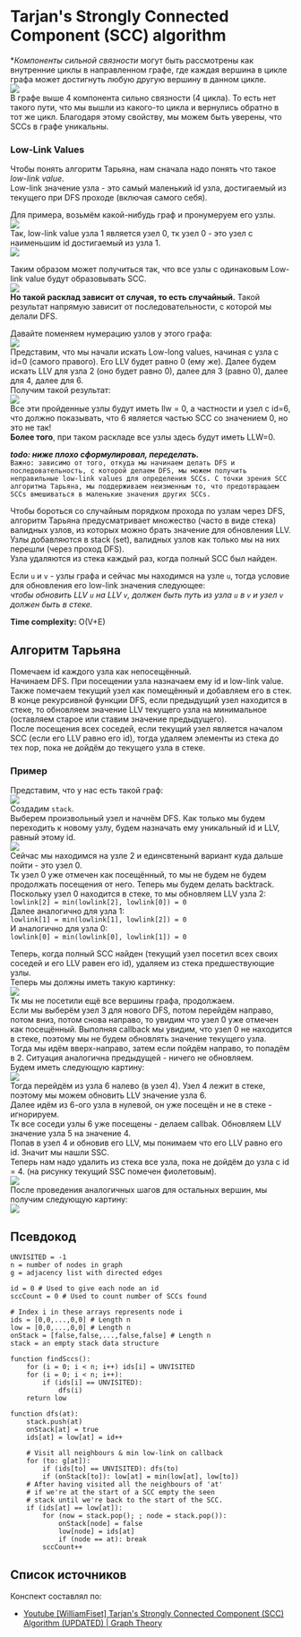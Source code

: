 # Tarjan's Strongly Connected Component (SCC) algorithm  
**Компоненты сильной связности* могут быть рассмотрены как внутренние циклы в направленном графе, где каждая вершина 
в цикле графа может достигнуть любую другую вершину в данном цикле.  
![](images/pict1.png)  
В графе выше 4 компонента сильно связности (4 цикла). То есть нет такого пути, что мы вышли из какого-то цикла и 
вернулись обратно в тот же цикл.  Благодаря этому свойству, мы можем быть уверены, что SCCs в графе уникальны.  

### Low-Link Values  
Чтобы понять алгоритм Тарьяна, нам сначала надо понять что такое *low-link value*.  
Low-link значение узла - это самый маленький id узла, достигаемый из текущего при DFS проходе (включая самого себя).  

Для примера, возьмём какой-нибудь граф и пронумеруем его узлы.  
![](images/pict2.png)  
Так, low-link value узла 1 является узел 0, тк узел 0 - это узел с наименьшим id достигаемый из узла 1.  
![](images/pict3.png)  

Таким образом может получиться так, что все узлы с одинаковым Low-link value будут образовывать SCC.  
![](images/pict4.png)  
**Но такой расклад зависит от случая, то есть случайный.** Такой результат напрямую зависит от последовательности, 
с которой мы делали DFS.  

Давайте поменяем нумерацию узлов у этого графа:  
![](images/pict5.png)  
Представим, что мы начали искать Low-long values, начиная с узла с id=0 (самого правого). Его LLV будет равно 0 
(ему же).  Далее будем искать LLV для узла 2 (оно будет равно 0), далее для 3 (равно 0), далее для 4, далее для 6.  
Получим такой результат:  
![](images/pict6.png)  
Все эти пройденные узлы будут иметь llw = 0, а частности и узел с id=6, что должно показывать, что 6 является частью 
SCC со значением 0, но это не так!  
**Более того**, при таком раскладе все узлы здесь будут иметь LLW=0.  

**_todo: ниже плохо сформулировал, переделать._**  
`Важно: зависимо от того, откуда мы начинаем делать DFS и последовательность, с которой делаем DFS, мы можем получить 
неправильные low-link values для определения SCCs. С точки зрения SCC алгоритма Тарьяна, мы поддерживаем неизменным то,
что предотвращаем SCCs вмешиваться в маленькие значения других SCCs.`

Чтобы бороться со случайным порядком прохода по узлам через DFS, алгоритм Тарьяна предусматривает множество (часто в 
виде стека) валидных узлов, из которых можно брать значение для обновления LLV.  
Узлы добавляются в stack (set), валидных узлов как только мы на них перешли (через проход DFS).  
Узла удаляются из стека каждый раз, когда полный SCC был найден.  

Если `u` и `v` - узлы графа и сейчас мы находимся на узле `u`, тогда условие для обновления его low-link значения 
следующее:  
_чтобы обновить LLV `u` на LLV `v`, должен быть путь из узла `u` в `v` и узел `v` должен быть в стеке._  

**Time complexity:**  O(V+E)

## Алгоритм Тарьяна  
Помечаем id каждого узла как непосещённый.  
Начинаем DFS. При посещении узла назначаем ему id и low-link value. Также помечаем текущий узел как помещённый 
и добавляем его в стек.  
В конце рекурсивной функции DFS, если предыдущий узел находится в стеке, то обновляем значение LLV текущего узла 
на минимальное (оставляем старое или ставим значение предыдущего).  
После посещения всех соседей, если текущий узел является началом SCC (если его LLV равно его id), тогда удаляем 
элементы из стека до тех пор, пока не дойдём до текущего узла в стеке. 

### Пример  
Представим, что у нас есть такой граф:  
![](images/pict7.png)  
Создадим `stack`.  
Выберем произвольный узел и начнём DFS. Как только мы будем переходить к новому узлу, будем назначать ему уникальный 
id и LLV, равный этому id.  
![](images/pict8.png)  
Сейчас мы находимся на узле 2 и единсвтенынй вариант куда дальше пойти - это узел 0.  
Тк узел 0 уже отмечен как посещённый, то мы не будем не будем продолжать посещения от него. Теперь мы будем делать 
backtrack.  
Поскольку узел 0 находится в стеке, то мы обновляем LLV узла 2:  
```lowlink[2] = min(lowlink[2], lowlink[0]) = 0```  
Далее аналогично для узла 1:  
```lowlink[1] = min(lowlink[1], lowlink[2]) = 0```  
И аналогично для узла 0:  
```lowlink[0] = min(lowlink[0], lowlink[1]) = 0```

Теперь, когда полный SCC найден (текущий узел посетил всех своих соседей и его LLV равен его id), удаляем из стека 
предшествующие узлы.  
Теперь мы должны иметь такую картинку:  
![](images/pict9.png)  
Тк мы не посетили ещё все вершины графа, продолжаем.  
Если мы выберём узел 3 для нового DFS, потом перейдём направо, потом вниз, потом снова направо, то увидим что узел 0 
уже отмечен как посещённый. Выполняя callback мы увидим, что узел 0 не находится в стеке, поэтому мы не будем 
обновлять значение текущего узла.  
Тогда мы идём вверх-направо, затем если пойдём направо, то попадём в 2. Ситуация аналогична предыдущей - ничего 
не обновляем.  
Будем иметь следующую картину:  
![](images/pict10.png)  
Тогда перейдём из узла 6 налево (в узел 4). Узел 4 лежит в стеке, поэтому мы можем обновить LLV значение узла 6.  
Далее идём из 6-ого узла в нулевой, он уже посещён и не в стеке - игнорируем.  
Тк все соседи узлы 6 уже посещены - делаем callbak.  Обновляем LLV значение узла 5 на значение 4.  
Попав в узел 4 и обновив его LLV, мы понимаем что его LLV равно его id. Значит мы нашли SSC.  
Теперь нам надо удалить из стека все узла, пока не дойдём до узла c id = 4. (на рисунку текущий SSC помечен 
фиолетовым).  
![](images/pict11.png)  
После проведения аналогичных шагов для остальных вершин, мы получим следующую картину:  
![](images/pict12.png)  

## Псевдокод  
```
UNVISITED = -1
n = number of nodes in graph
g = adjacency list with directed edges

id = 0 # Used to give each node an id
sccCount = 0 # Used to count number of SCCs found

# Index i in these arrays represents node i
ids = [0,0,...,0,0] # Length n
low = [0,0,...,0,0] # Length n
onStack = [false,false,...,false,false] # Length n
stack = an empty stack data structure

function findSccs():
    for (i = 0; i < n; i++) ids[i] = UNVISITED
    for (i = 0; i < n; i++):
        if (ids[i] == UNVISITED):
            dfs(i)
    return low

function dfs(at):
    stack.push(at)
    onStack[at] = true
    ids[at] = low[at] = id++
    
    # Visit all neighbours & min low-link on callback
    for (to: g[at]):
        if (ids[to] == UNVISITED): dfs(to)
        if (onStack[to]): low[at] = min(low[at], low[to])
    # After having visited all the neighbours of 'at'
    # if we're at the start of a SCC empty the seen
    # stack until we're back to the start of the SCC.
    if (ids[at] == low[at]):
        for (now = stack.pop(); ; node = stack.pop()):
            onStack[node] = false
            low[node] = ids[at]
            if (node == at): break
        sccCount++
```

## Список источников  
Конспект составлял по:
* [Youtube \[WilliamFiset\] Tarjan's Strongly Connected Component (SCC) Algorithm (UPDATED) | Graph Theory](https://www.youtube.com/watch?v=wUgWX0nc4NY&list=PLDV1Zeh2NRsDGO4--qE8yH72HFL1Km93P&index=23&t=765s)
